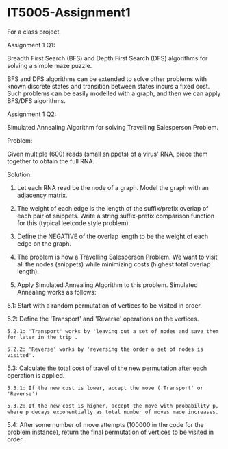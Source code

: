 # IT5005-Assignment1
For a class project.

Assignment 1 Q1:

Breadth First Search (BFS) and Depth First Search (DFS) algorithms for solving a simple maze puzzle.

BFS and DFS algorithms can be extended to solve other problems with known discrete states and transition between states incurs a fixed cost. Such problems can be easily modelled with a graph, and then we can apply BFS/DFS algorithms.

Assignment 1 Q2:

Simulated Annealing Algorithm for solving Travelling Salesperson Problem.

Problem:

Given multiple (600) reads (small snippets) of a virus' RNA, piece them together to obtain the full RNA.

Solution:

1. Let each RNA read be the node of a graph. Model the graph with an adjacency matrix.

2. The weight of each edge is the length of the suffix/prefix overlap of each pair of snippets. Write a string suffix-prefix comparison function for this (typical leetcode style problem).

3. Define the NEGATIVE of the overlap length to be the weight of each edge on the graph.

4. The problem is now a Travelling Salesperson Problem. We want to visit all the nodes (snippets) while minimizing costs (highest total overlap length).

5. Apply Simulated Annealing Algorithm to this problem. Simulated Annealing works as follows:
 
  5.1: Start with a random permutation of vertices to be visited in order.
  
  5.2: Define the 'Transport' and 'Reverse' operations on the vertices. 
  
    5.2.1: 'Transport' works by 'leaving out a set of nodes and save them for later in the trip'.
    
    5.2.2: 'Reverse' works by 'reversing the order a set of nodes is visited'.
    
  5.3: Calculate the total cost of travel of the new permutation after each operation is applied.
  
    5.3.1: If the new cost is lower, accept the move ('Transport' or 'Reverse')
    
    5.3.2: If the new cost is higher, accept the move with probability p, where p decays exponentially as total number of moves made increases.
    
  5.4: After some number of move attempts (100000 in the code for the problem instance), return the final permutation of vertices to be visited in order.
  
  
